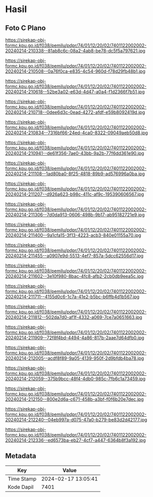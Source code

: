 # Hasil

## Foto C Plano

https://sirekap-obj-formc.kpu.go.id/f038/pemilu/pdpr/74/01/12/20/02/7401122002002-20240214-210338--81ab8c6c-08a2-4ab8-be78-dc5f5a797621.jpg

https://sirekap-obj-formc.kpu.go.id/f038/pemilu/pdpr/74/01/12/20/02/7401122002002-20240214-210508--0a76f0ca-e835-4c54-960d-f78d29fb48b1.jpg

https://sirekap-obj-formc.kpu.go.id/f038/pemilu/pdpr/74/01/12/20/02/7401122002002-20240214-210618--52be3a02-e63d-4d47-a0a4-f1d2366f7b51.jpg

https://sirekap-obj-formc.kpu.go.id/f038/pemilu/pdpr/74/01/12/20/02/7401122002002-20240214-210718--0dee6d3c-0ead-4272-afdf-e59b8092419d.jpg

https://sirekap-obj-formc.kpu.go.id/f038/pemilu/pdpr/74/01/12/20/02/7401122002002-20240214-210834--7316bf66-24ed-4ca0-8322-09049aeb50d8.jpg

https://sirekap-obj-formc.kpu.go.id/f038/pemilu/pdpr/74/01/12/20/02/7401122002002-20240214-210941--de61f356-7ae0-43bb-9a2b-77f6dd361e90.jpg

https://sirekap-obj-formc.kpu.go.id/f038/pemilu/pdpr/74/01/12/20/02/7401122002002-20240214-211108--1ad80ba0-8f25-4818-89b9-ad576996a0ba.jpg

https://sirekap-obj-formc.kpu.go.id/f038/pemilu/pdpr/74/01/12/20/02/7401122002002-20240214-211207--d926a623-b98c-411c-af9c-195390606567.jpg

https://sirekap-obj-formc.kpu.go.id/f038/pemilu/pdpr/74/01/12/20/02/7401122002002-20240214-211306--7d0da913-0606-498b-9b17-ab95182721e9.jpg

https://sirekap-obj-formc.kpu.go.id/f038/pemilu/pdpr/74/01/12/20/02/7401122002002-20240214-211400--9a1cfa15-3f13-4223-acb3-840e01155a70.jpg

https://sirekap-obj-formc.kpu.go.id/f038/pemilu/pdpr/74/01/12/20/02/7401122002002-20240214-211455--a0907e9d-5513-4ef7-857a-5dcc62556d17.jpg

https://sirekap-obj-formc.kpu.go.id/f038/pemilu/pdpr/74/01/12/20/02/7401122002002-20240214-211602--3e10f980-8bac-4fc8-afb2-2cb0db9eea5c.jpg

https://sirekap-obj-formc.kpu.go.id/f038/pemilu/pdpr/74/01/12/20/02/7401122002002-20240214-211711--4155d0c6-1c7a-41e2-b5bc-b6ffb4d1b567.jpg

https://sirekap-obj-formc.kpu.go.id/f038/pemilu/pdpr/74/01/12/20/02/7401122002002-20240214-211812--502da7d0-af1f-4332-a069-7ce7a0651663.jpg

https://sirekap-obj-formc.kpu.go.id/f038/pemilu/pdpr/74/01/12/20/02/7401122002002-20240214-211909--72f8f4bd-4494-4a86-817b-2aae7d64dfb0.jpg

https://sirekap-obj-formc.kpu.go.id/f038/pemilu/pdpr/74/01/12/20/02/7401122002002-20240214-212005--acdf8f89-9a05-4139-950f-2d9bfdb4ba78.jpg

https://sirekap-obj-formc.kpu.go.id/f038/pemilu/pdpr/74/01/12/20/02/7401122002002-20240214-212059--375b9bcc-48f4-4db0-985c-7fb6c1a73459.jpg

https://sirekap-obj-formc.kpu.go.id/f038/pemilu/pdpr/74/01/12/20/02/7401122002002-20240214-212150--800e2d6a-c671-458b-a3bf-f0f6b20e7dec.jpg

https://sirekap-obj-formc.kpu.go.id/f038/pemilu/pdpr/74/01/12/20/02/7401122002002-20240214-212240--04eb997a-d075-47a0-b279-be83d2d42177.jpg

https://sirekap-obj-formc.kpu.go.id/f038/pemilu/pdpr/74/01/12/20/02/7401122002002-20240214-212336--ed6573ba-eb27-4cf7-a447-6364b8f3a192.jpg


## Metadata

| Key        | Value               |
| ---------- | ------------------- |
| Time Stamp | 2024-02-17 13:05:41 |
| Kode Dapil | 7401                |



